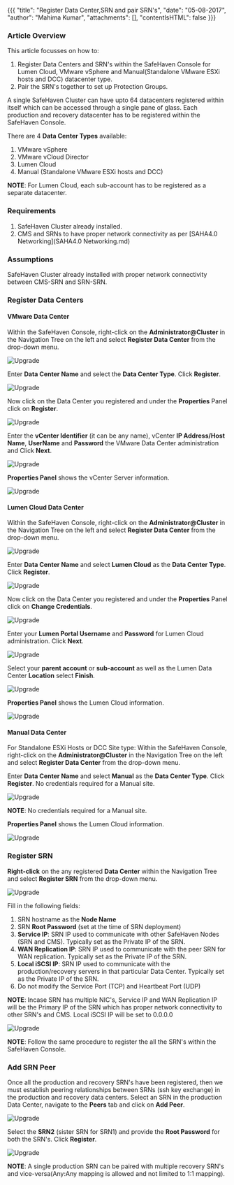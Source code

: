 {{{
  "title": "Register Data Center,SRN and pair SRN's",
  "date": "05-08-2017",
  "author": "Mahima Kumar",
  "attachments": [],
  "contentIsHTML": false
}}}

### Article Overview

This article focusses on how to:
1. Register Data Centers and SRN's within the SafeHaven Console for Lumen Cloud, VMware vSphere and Manual(Standalone VMware ESXi hosts and DCC) datacenter type.
2. Pair the SRN's together to set up Protection Groups.

A single SafeHaven Cluster can have upto 64 datacenters registered within itself which can be accessed through a single pane of glass. Each production and recovery datacenter has to be registered within the SafeHaven Console.

There are 4 **Data Center Types** available:
1. VMware vSphere
2. VMware vCloud Director
3. Lumen Cloud
4. Manual (Standalone VMware ESXi hosts and DCC)

**NOTE**: For Lumen Cloud, each sub-account has to be registered as a separate datacenter.

### Requirements

1. SafeHaven Cluster already installed.
2. CMS and SRNs to have proper network connectivity as per [SAHA4.0 Networking](SAHA4.0 Networking.md)

### Assumptions

SafeHaven Cluster already installed with proper network connectivity between CMS-SRN and SRN-SRN.

### Register Data Centers

#### VMware Data Center

Within the SafeHaven Console, right-click on the **Administrator@Cluster** in the Navigation Tree on the left and select **Register Data Center** from the drop-down menu.

![Upgrade](../../images/SH4.0/Cluster/07.png)

Enter **Data Center Name** and select the **Data Center Type**. Click **Register**.

![Upgrade](../../images/SH4.0/Cluster2/01.png)

Now click on the Data Center you registered and under the **Properties** Panel click on **Register**.

![Upgrade](../../images/SH4.0/Cluster2/03.png)

Enter the **vCenter Identifier** (it can be any name), vCenter **IP Address/Host Name**, **UserName** and **Password** the VMware Data Center administration and Click **Next**.

![Upgrade](../../images/SH4.0/Cluster2/04.png)

**Properties Panel** shows the vCenter Server information.

![Upgrade](../../images/SH4.0/Cluster2/15.jpg)

#### Lumen Cloud Data Center

Within the SafeHaven Console, right-click on the **Administrator@Cluster** in the Navigation Tree on the left and select **Register Data Center** from the drop-down menu.

![Upgrade](../../images/SH4.0/Cluster/07.png)

Enter **Data Center Name** and select **Lumen Cloud** as the **Data Center Type**. Click **Register**.

![Upgrade](../../images/SH4.0/Cluster2/02.png)

Now click on the Data Center you registered and under the **Properties** Panel click on **Change Credentials**.

![Upgrade](../../images/SH4.0/Cluster2/05.png)

Enter your **Lumen Portal Username** and **Password** for Lumen Cloud administration. Click **Next**.

![Upgrade](../../images/SH4.0/Cluster2/16.jpg)

Select your **parent account** or **sub-account** as well as the Lumen Data Center **Location** select **Finish**.

![Upgrade](../../images/SH4.0/Cluster2/17.jpg)

**Properties Panel** shows the Lumen Cloud information.

![Upgrade](../../images/SH4.0/Cluster2/18.jpg)

#### Manual Data Center

For Standalone ESXi Hosts or DCC Site type: Within the SafeHaven Console, right-click on the **Administrator@Cluster** in the Navigation Tree on the left and select **Register Data Center** from the drop-down menu.

Enter **Data Center Name** and select **Manual** as the **Data Center Type**. Click **Register**. No credentials required for a Manual site.

![Upgrade](../../images/SH4.0/Cluster2/19.png)

**NOTE**: No credentials required for a Manual site.

**Properties Panel** shows the Lumen Cloud information.

![Upgrade](../../images/SH4.0/Cluster2/20.png)

### Register SRN

**Right-click** on the any registered **Data Center** within the Navigation Tree and select **Register SRN** from the drop-down menu.

![Upgrade](../../images/SH4.0/Cluster2/08.png)

Fill in the following fields:
1. SRN hostname as the **Node Name**
2. SRN **Root Password** (set at the time of SRN deployment)
3. **Service IP**: SRN IP used to communicate with other SafeHaven Nodes (SRN and CMS). Typically set as the Private IP of the SRN.
4. **WAN Replication IP**: SRN IP used to communicate with the peer SRN for WAN replication. Typically set as the Private IP of the SRN.
5. **Local iSCSI IP**: SRN IP used to communicate with the production/recovery servers in that particular Data Center. Typically set as the Private IP of the SRN.
6. Do not modify the Service Port (TCP) and Heartbeat Port (UDP)

**NOTE**: Incase SRN has multiple NIC's, Service IP and WAN Replication IP will be the Primary IP of the SRN which has proper network connectivity to other SRN's and CMS. Local iSCSI IP will be set to 0.0.0.0

![Upgrade](../../images/SH4.0/Cluster2/09.png)

**NOTE**: Follow the same procedure to register the all the SRN's within the SafeHaven Console.

### Add SRN Peer

Once all the production and recovery SRN's have been registered, then we must establish peering relationships between SRNs (ssh key exchange) in the production and recovery data centers. Select an SRN in the production Data Center, navigate to the **Peers** tab and click on **Add Peer**.

![Upgrade](../../images/SH4.0/Cluster2/10.png)

Select the **SRN2** (sister SRN for SRN1) and provide the **Root Password** for both the SRN's. Click **Register**.

![Upgrade](../../images/SH4.0/Cluster2/11.png)

**NOTE**: A single production SRN can be paired with multiple recovery SRN's and vice-versa(Any:Any mapping is allowed and not limited to 1:1 mapping).
